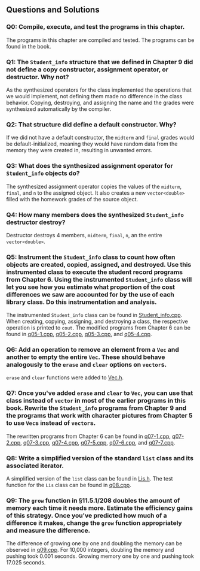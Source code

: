 ## Questions and Solutions

### Q0: Compile, execute, and test the programs in this chapter.
The programs in this chapter are compiled and tested. The programs can be found in the book.

### Q1: The `Student_info` structure that we defined in Chapter 9 did not define a copy constructor, assignment operator, or destructor. Why not?
As the synthesized operators for the class implemented the operations that we would implement, not defining them made no difference in the class behavior. Copying, destroying, and assigning the name and the grades were synthesized automatically by the compiler.

### Q2: That structure did define a default constructor. Why?
If we did not have a default constructor, the `midterm` and `final` grades would be default-initialized, meaning they would have random data from the memory they were created in, resulting in unwanted errors.

### Q3: What does the synthesized assignment operator for `Student_info` objects do?
The synthesized assignment operator copies the values of the `midterm`, `final`, and `n` to the assigned object. It also creates a new `vector<double>` filled with the homework grades of the source object.

### Q4: How many members does the synthesized `Student_info` destructor destroy?
Destructor destroys 4 members, `midterm`, `final`, `n`, an the entire `vector<double>`.

### Q5: Instrument the `Student_info` class to count how often objects are created, copied, assigned, and destroyed. Use this instrumented class to execute the student record programs from Chapter 6. Using the instrumented `Student_info` class will let you see how you estimate what proportion of the cost differences we saw are accounted for by the use of each library class. Do this instrumentation and analysis.
The instrumented `Student_info` class can be found in [Student_info.cpp](./Student_info.cpp). When creating, copying, assigning, and destroying a class, the respective operation is printed to `cout`. The modified programs from Chapter 6 can be found in [q05-1.cpp](./q05-1.cpp), [q05-2.cpp](./q05-2.cpp), [q05-3.cpp](./q05-3.cpp), and [q05-4.cpp](./q05-4.cpp).

### Q6: Add an operation to remove an element from a `Vec` and another to empty the entire `Vec`. These should behave analogously to the `erase` and `clear` options on `vector`s.
`erase` and `clear` functions were added to [Vec.h](./Vec.h).

### Q7: Once you've added `erase` and `clear` to `Vec`, you can use that class instead of `vector` in most of the earlier programs in this book. Rewrite the `Student_info` programs from Chapter 9 and the programs that work with character pictures from Chapter 5 to use `Vec`s instead of `vector`s.
The rewritten programs from Chapter 6 can be found in [q07-1.cpp](./q07-1.cpp), [q07-2.cpp](./q07-2.cpp), [q07-3.cpp](./q07-3.cpp), [q07-4.cpp](./q07-4.cpp),
[q07-5.cpp](./q07-5.cpp), [q07-6.cpp](./q07-6.cpp), and [q07-7.cpp](./q07-7.cpp).

### Q8: Write a simplified version of the standard `list` class and its associated iterator.
A simplified version of the `list` class can be found in [Lis.h](./Lis.h). The test function for the `Lis` class can be found in [q08.cpp](./q08.cpp).

### Q9: The `grow` function in §11.5.1/208 doubles the amount of memory each time it needs more. Estimate the efficiency gains of this strategy. Once you've predicted how much of a difference it makes, change the `grow` function appropriately and measure the difference.
The difference of growing one by one and doubling the memory can be observed in [q09.cpp](./q09.cpp). For 10,000 integers, doubling the memory and pushing took 0.001 seconds. Growing memory one by one and pushing took 17.025 seconds.
